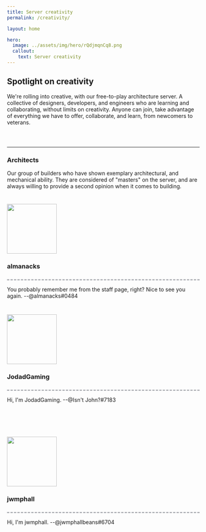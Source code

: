 ```yaml
---
title: Server creativity
permalink: /creativity/

layout: home

hero:
  image: ../assets/img/hero/rQdjmqnCq8.png
  callout:
    text: Server creativity
---
```


## Spotlight on creativity
We're rolling into creative, with our free-to-play architecture server. A collective of designers, developers, and engineers who are learning and collaborating, without limits on creativity. Anyone can join, take advantage of everything we have to offer, collaborate, and learn, from newcomers to veterans.

<hr style="margin-top: 3.5rem;">

### Architects
Our group of builders who have shown exemplary architectural, and mechanical ability. They are considered of "masters" on the server, and are always willing to provide a second opinion when it comes to building.

<div class="usa-grid-full">
        <div class="usa-width-one-half">
          <div class="usa-grid" style="padding-top: 1.5rem !important; padding: 0;">
            <div class="usa-width-one-sixth" style="max-width: 13rem;">
              <img class="footer-main-img" src="https://crafatar.com/renders/head/6ea8bbd124964389a12fa3e1fc74372c?scale=10&overlay" alt="" style="width: 130px;">
            </div>
            <div class="usa-width-five-sixths footer-content">
              <h3>almanacks</h3>
              <hr style="margin-top: 1.5rem; border-top: 3px dashed #aeb0b5; background: #fff; color: #fff">
              <p style="margin-bottom: 1rem; max-width: 65rem;">You probably remember me from the staff page, right? Nice to see you again. --@almanacks#0484</p>
                </div>
          </div>
        </div>
        <div class="usa-width-one-half">
          <div class="usa-grid" style="padding-top: 1.5rem !important; padding: 0;">
            <div class="usa-width-one-sixth" style="max-width: 13rem;">
              <img class="footer-main-img" src="https://crafatar.com/renders/head/3bb91abef98c4970ac822cd8c8f25ff5?scale=10&overlay" alt="" style="width: 130px;">
            </div>
            <div class="usa-width-five-sixths footer-content">
              <h3>JodadGaming</h3>
              <hr style="margin-top: 1.5rem; border-top: 3px dashed #aeb0b5; background: #fff; color: #fff">
              <p style="margin-bottom: 1rem; max-width: 65rem;">Hi, I'm JodadGaming. --@Isn't John?#7183</p>
                </div>
          </div>
        </div>
</div>

<div class="usa-grid-full">
        <div class="usa-width-one-half">
          <div class="usa-grid" style="padding-top: 4.5rem !important; padding: 0;">
            <div class="usa-width-one-sixth" style="max-width: 13rem;">
              <img class="footer-main-img" src="https://crafatar.com/renders/head/ab3646ace2df418eafc45d95c6493218?scale=10&overlay" alt="" style="width: 130px;">
            </div>
            <div class="usa-width-five-sixths footer-content">
              <h3>jwmphall</h3>
              <hr style="margin-top: 1.5rem; border-top: 3px dashed #aeb0b5; background: #fff; color: #fff">
              <p style="margin-bottom: 1rem; max-width: 65rem;">Hi, I'm jwmphall. --@jwmphallbeans#6704</p>
                </div>
          </div>
        </div>
</div>

<div class="usa-grid-full">
    <div class="usa-width-one-half">
      <section class="usa-hero" style="background-image: url('../assets/img/hero/h9qmclx8Hg.png'); margin-top: 5rem; margin-bottom: 6rem; position: relative; width: 75vw; left: calc(-50vw + 50%); height: 30rem;">
      </section>
    </div>
    <div class="usa-width-one-half">
      <section class="usa-hero" style="background-image: url('../assets/img/hero/h9qmclx8Hg.png'); margin-top: 5rem; margin-bottom: 6rem; position: relative; width: 100vw; height: 30rem;">
      </section>
    </div>
</div>

<div class="usa-grid-full">
    <div class="usa-width-two-thirds">
      <section class="usa-hero" style="background-image: url('../assets/img/hero/4R2kvopvIy.png'); margin-top: 5rem; margin-bottom: 6rem; position: relative; width: 100vw; left: calc(-50vw + 50%); height: 15rem;">
      </section>
    </div>
    <div class="usa-width-one-third">
      <section class="usa-hero" style="background-image: url('../assets/img/hero/4R2kvopvIy.png'); margin-top: 5rem; margin-bottom: 6rem; position: relative; width: 100vw; left: calc(-50vw + 50%); height: 15rem;">
      </section>
    </div>
</div>
